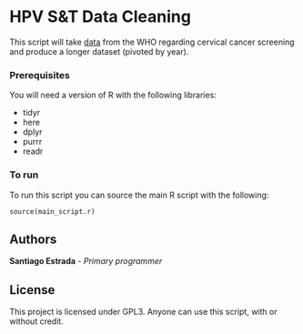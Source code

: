 # HPV S&T Data Cleaning

This script will take [data](https://apps.who.int/gho/data/view.main.24766) from the WHO regarding cervical cancer screening and produce a longer dataset (pivoted by year).


### Prerequisites

You will need a version of R with the following libraries:
* tidyr
* here
* dplyr
* purrr
* readr

### To run

To run this script you can source the main R script with the following:

```
source(main_script.r)
```

## Authors

**Santiago Estrada** - *Primary programmer*

## License

This project is licensed under GPL3. Anyone can use this script, with or without credit.
